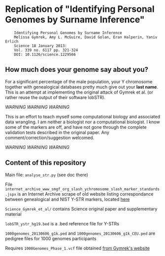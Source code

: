 Replication of "Identifying Personal Genomes by Surname Inference"
==================================================================

        Identifying Personal Genomes by Surname Inference
        Melissa Gymrek, Amy L. McGuire, David Golan, Eran Halperin, Yaniv Erlich
        Science 18 January 2013: 
        Vol. 339 no. 6117 pp. 321-324 
        DOI: 10.1126/science.1229566

How much does your genome say about you?
----------------------------------------

For a significant percentage of the male population, your Y chromosome together with genealogical databases pretty much give out your **last name**. This is an attempt at implementing the original attack of Gymrek et al. (or rather reuse the output of their software lobSTR). 

*WARNING WARNING WARNING*

This is an effort to teach myself some computational biology and associated data wrangling. I am neither a biologist nor a computational biologist. I know some of the markers are off, and have not gone through the complete validation tests described in the original paper. Any comment/correction/suggestion welcomed.

*WARNING WARNING WARNING*


Content of this repository
--------------------------

Main file: `analyse_str.py` (see doc there)

File `internet_archive_www_smgf_org_slash_ychromosome_slash_marker_standards.jspx` 
is an Internet Archive scrape of old website listing correspondance between genealogical and NIST Y-STR markers, located [here](https://web.archive.org/web/20130518082814/http://www.smgf.org/ychromosome/marker_standards.jspx)


`Science_Gymrek_et_al/` contains Science original paper and supplementary material


`lobSTR_ystr_hg19.bed` is  a .bed reference file for Y-STRs


`1000genomes_20130606_g1k.ped` and `1000genomes_20130606_g1k_CEU.ped` are pedigree files for 1000 genomes participants

Requires `1000Genomes_Phase_1.vcf` file obtained [from Gymrek's website](http://files.teamerlich.org/lobSTR/1000Genomes_Phase_1.vcf.gz)


